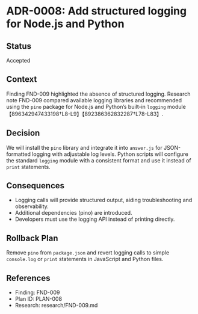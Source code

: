 # ADR-0008: Add structured logging for Node.js and Python

## Status
Accepted

## Context

Finding FND-009 highlighted the absence of structured logging.  Research note FND-009 compared available logging libraries and recommended using the `pino` package for Node.js and Python’s built-in `logging` module【896342947433198†L8-L9】【892386362832287†L78-L83】.

## Decision

We will install the `pino` library and integrate it into `answer.js` for JSON-formatted logging with adjustable log levels.  Python scripts will configure the standard `logging` module with a consistent format and use it instead of `print` statements.

## Consequences

* Logging calls will provide structured output, aiding troubleshooting and observability.
* Additional dependencies (pino) are introduced.
* Developers must use the logging API instead of printing directly.

## Rollback Plan

Remove `pino` from `package.json` and revert logging calls to simple `console.log` or `print` statements in JavaScript and Python files.

## References

* Finding: FND-009
* Plan ID: PLAN-008
* Research: research/FND-009.md